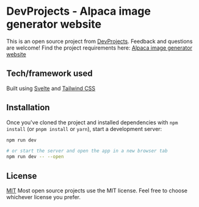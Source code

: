 # DevProjects - Alpaca image generator website

This is an open source project from [DevProjects](http://www.codementor.io/projects). Feedback and questions are welcome!
Find the project requirements here: [Alpaca image generator website](https://www.codementor.io/projects/web/alpaca-image-generator-website-ce2oc0eus8)

## Tech/framework used
Built using [Svelte](https://svelte.dev/) and [Tailwind CSS](https://tailwindcss.com/)

## Installation
Once you've cloned the project and installed dependencies with `npm install` (or `pnpm install` or `yarn`), start a development server:

```bash
npm run dev

# or start the server and open the app in a new browser tab
npm run dev -- --open
```

## License
[MIT](https://choosealicense.com/licenses/mit/)
Most open source projects use the MIT license. Feel free to choose whichever license you prefer.
